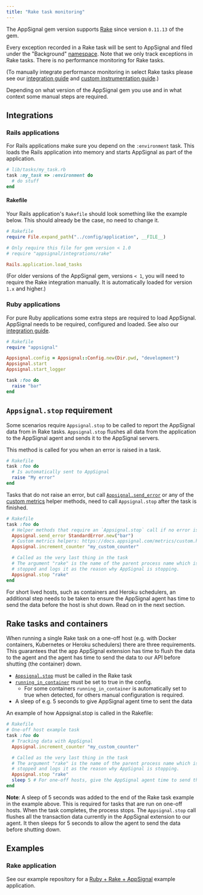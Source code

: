 ```yaml
---
title: "Rake task monitoring"
---
```


The AppSignal gem version supports [Rake][rake] since version `0.11.13` of the gem.

Every exception recorded in a Rake task will be sent to AppSignal and filed under the "Background" [namespace](/application/namespaces.html). Note that we only track exceptions in Rake tasks. There is no performance monitoring for Rake tasks.

(To manually integrate performance monitoring in select Rake tasks please see our [integration guide][integration] and [custom instrumentation guide][custom-instrumentation].)

Depending on what version of the AppSignal gem you use and in what context some manual steps are required.

## Integrations

### Rails applications

For Rails applications make sure you depend on the `:environment` task. This loads the Rails application into memory and starts AppSignal as part of the application.

```ruby
# lib/tasks/my_task.rb
task :my_task => :environment do
  # do stuff
end
```

#### Rakefile

Your Rails application's `Rakefile` should look something like the example below. This should already be the case, no need to change it.

```ruby
# Rakefile
require File.expand_path("../config/application", __FILE__)

# Only require this file for gem version < 1.0
# require "appsignal/integrations/rake"

Rails.application.load_tasks
```

(For older versions of the AppSignal gem, versions `< 1`, you will need to require the Rake integration manually. It is automatically loaded for version `1.x` and higher.)

### Ruby applications

For pure Ruby applications some extra steps are required to load AppSignal. AppSignal needs to be required, configured and loaded. See also our [integration guide][integration].

```ruby
# Rakefile
require "appsignal"

Appsignal.config = Appsignal::Config.new(Dir.pwd, "development")
Appsignal.start
Appsignal.start_logger

task :foo do
  raise "bar"
end
```

## `Appsignal.stop` requirement

Some scenarios require `Appsignal.stop` to be called to report the AppSignal data from in Rake tasks. `Appsignal.stop` flushes all data from the application to the AppSignal agent and sends it to the AppSignal servers.

This method is called for you when an error is raised in a task.

```ruby
# Rakefile
task :foo do
  # Is automatically sent to AppSignal
  raise "My error"
end
```

Tasks that do not raise an error, but call [`Appsignal.send_error`](/ruby/instrumentation/exception-handling.html#appsignal-send_error) or any of the [custom metrics](/metrics/custom.html) helper methods, need to call `Appsignal.stop` after the task is finished.

```ruby
# Rakefile
task :foo do
  # Helper methods that require an `Appsignal.stop` call if no error is raised
  Appsignal.send_error StandardError.new("bar")
  # Custom metrics helpers: https://docs.appsignal.com/metrics/custom.html
  Appsignal.increment_counter "my_custom_counter"

  # Called as the very last thing in the task
  # The argument "rake" is the name of the parent process name which is being
  # stopped and logs it as the reason why AppSignal is stopping.
  Appsignal.stop "rake"
end
```

For short lived hosts, such as containers and Heroku schedulers, an additional step needs to be taken to ensure the AppSignal agent has time to send the data before the host is shut down. Read on in the next section.

## Rake tasks and containers

When running a single Rake task on a one-off host (e.g. with Docker containers, Kubernetes or Heroku schedulers) there are three requirements. This guarantees that the app AppSignal extension has time to flush the data to the agent and the agent has time to send the data to our API before shutting (the container) down.

* [`Appsignal.stop`](#appsignal-stop-requirement) must be called in the Rake task
* [`running_in_container`](/ruby/configuration/options.html#option-running_in_container) must be set to true in the config.
  * For some containers `running_in_container` is automatically set to true when detected, for others manual configuration is required.
* A sleep of e.g. 5 seconds to give AppSignal agent time to sent the data

An example of how Appsignal.stop is called in the Rakefile:

```ruby
# Rakefile
# One-off host example task
task :foo do
  # Tracking data with AppSignal
  Appsignal.increment_counter "my_custom_counter"

  # Called as the very last thing in the task
  # The argument "rake" is the name of the parent process name which is being
  # stopped and logs it as the reason why AppSignal is stopping.
  Appsignal.stop "rake"
  sleep 5 # For one-off hosts, give the AppSignal agent time to send the data
end
```

**Note**: A sleep of 5 seconds was added to the end of the Rake task example in the example above. This is required for tasks that are run on one-off hosts. When the task completes, the process stops. The `Appsignal.stop` call flushes all the transaction data currently in the AppSignal extension to our agent. It then sleeps for 5 seconds to allow the agent to send the data before shutting down.

## Examples

### Rake application

See our example repository for a [Ruby + Rake + AppSignal][ruby-rake-example] example application.

[rake]: https://github.com/ruby/rake
[integration]: /ruby/instrumentation/integrating-appsignal.html
[custom-instrumentation]: /ruby/instrumentation/instrumentation.html
[ruby-rake-example]: https://github.com/appsignal/appsignal-examples/tree/ruby-rake

